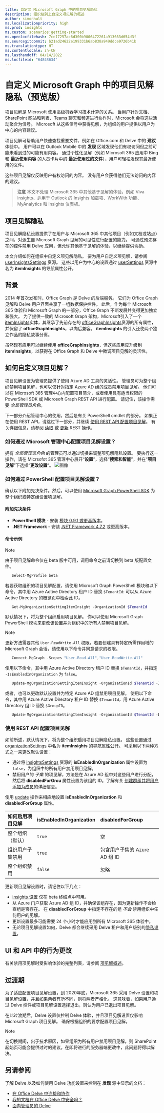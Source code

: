 ```yaml
---
title: 自定义 Microsoft Graph 中的项目见解隐私
description: 组织级别上自定义项见解的概述
author: simonhult
ms.localizationpriority: high
ms.prod: insights
ms.custom: scenarios:getting-started
ms.openlocfilehash: 7ce17257ac6d300b9006472261a913663d654d3f
ms.sourcegitcommit: b21ad24622e199331b6ab838a949ddce9726b41b
ms.translationtype: HT
ms.contentlocale: zh-CN
ms.lasthandoff: 04/14/2022
ms.locfileid: "64848634"
---
```

# <a name="customizing-item-insights-privacy-in-microsoft-graph-preview"></a>自定义 Microsoft Graph 中的项目见解隐私（预览版）

项目见解是 Microsoft 使用高级机器学习技术计算的关系。 当用户针对文档、SharePoint 网站和列表、Teams 聊天和频道进行协作时，Microsoft 会将这些活动聚合为信号。 Microsoft 从这些信号中获得见解，为组织的用户提供以用户为中心的内容建议。

项目见解可帮助用户快速查找重要文件，例如在 Office.com 和 Delve 中的 **建议** 体验中。 用户可以在 Outlook Mobile 中的 **发现** 区域发现他们有权访问但之前可能未看到过的可能有用内容。 通过个性化见解（例如 Microsoft 365 应用中 Bing 和 **最近使用内容** 的人员卡片中的 **最近使用过的文件**），用户可轻松发现其最近使用的文件。

这些项目见解仅反映用户有权访问的内容。 没有用户会获得他们无法访问的内容的建议。

> **注意** 本文不处理 Microsoft 365 中其他基于见解的体验，例如 Viva Insights、适用于 Outlook 的 Insights 加载项、WorkWith 功能、MyAnalytics 和 Insights 仪表板。


## <a name="item-insights-privacy"></a>项目见解隐私 

项目见解隐私设置提供了在用户与 Microsoft 365 中其他项目（例如文档或站点）之间，对派生自 Microsoft Graph 见解的可见性进行配置的能力。 可通过预先存在的控件禁用 Delve 应用，但允许其他基于见解的体验，以继续提供协助。

本文介绍如何在组织中自定义项见解隐私。 要为用户自定义项见解，请参阅 [userInsightsSettings](/graph/api/resources/userinsightssettings?view=graph-rest-beta&preserve-view=true) 资源。 这些以用户为中心的设置通过 [userSettings](/graph/api/resources/usersettings?view=graph-rest-beta&preserve-view=true) 资源中名为 **itemInsights** 的导航属性公开。

## <a name="background"></a>背景
2014 年首次发布时，Office Graph 是 Delve 的后端服务。 它们为 Office Graph 见解和 Delve 用户界面共享了一组数据保护控件。 此后，作为每个 Microsoft 365 体验和 Microsoft Graph 的一部分，Office Graph 不断发展并变得更加独立和强大。 为了提供一致的 Microsoft Graph 架构，Microsoft引入了一个 [itemInsights](/graph/api/resources/iteminsights?view=graph-rest-beta&preserve-view=true)实体，其继承了先前存在的 [officeGraphInsights](/graph/api/resources/officegraphinsights?view=graph-rest-beta&preserve-view=true)资源的所有属性，并保留了 **officeGraphInsights**，以向后兼容。 **itemInsights** 的引入还使两个独立作品的隐私故事分离。  

虽然现有应用可以继续使用 **officeGraphInsights**，但这些应用应升级到 **itemInsights**，以获得在 Office Graph 和 Delve 中微调项目见解的灵活性。

## <a name="how-to-customize-item-insights"></a>如何自定义项目见解？

项目见解设置为管理员提供了使用 Azure AD 工具的灵活性。 管理员可为整个组织禁用项目见解，也可以仅针对指定 Azure AD 组的成员禁用项目见解。 他们可以在 Microsoft 365 管理中心内配置项目简介，或者使用具有适当权限的 PowerShell SDK 或 Microsoft Graph REST API 进行配置。 请记住，该操作需 要 _全局管理员角色_。 

下一部分介绍管理中心的使用，然后是有关 PowerShell cmdlet 的部分。 如果正在使用 REST API，请跳过下一部分，并继续 [使用 REST API 配置项目见解](#configure-item-insights-using-rest-api)。 有关详细信息，请参阅 [读取](/graph/api/organizationsettings-list-iteminsights?view=graph-rest-beta&preserve-view=true) 或 [更新](/graph/api/insightssettings-update?view=graph-rest-beta&preserve-view=true) REST 操作。

### <a name="how-to-configure-item-insights-settings-via-microsoft-admin-center"></a>如何通过 Microsoft 管理中心配置项目见解设置？
拥有 _全局管理员角色_ 的管理员可以通过切换来调整项见解隐私设置。 要执行这一操作，请在 Micrsofot 365 管理中心展开“**设置**”，选择“**搜索和智能**”，并在“**项目见解**”下选择“**更改设置**”。
![图像](https://user-images.githubusercontent.com/54312959/117024482-b39eca00-ad02-11eb-9a11-e6a01039822e.png)


### <a name="how-to-configure-item-insights-settings-via-powershell"></a>如何通过 PowerShell 配置项目见解设置？
确认以下附加先决条件。然后，可以使用 [Microsoft Graph PowerShell SDK](/powershell/microsoftgraph/installation.md) 为整个组织或特定组设置项见解。

#### <a name="additional-prerequisites"></a>附加先决条件
* **PowerShell 模块** - 安装 [模块 0.9.1 或更高版本](https://www.powershellgallery.com/packages/Microsoft.Graph)。
* **.NET Framework** - 安装 [.NET Framework 4.7.2](https://dotnet.microsoft.com/download/dotnet-framework) 或更高版本。

#### <a name="command-examples"></a>命令示例
> [!NOTE]
> 由于项目见解命令仅在 beta 版中可用，调用命令之前请切换到 beta 版配置文件。
> ```powershell
>    Select-MgProfile beta
> ```
若要获取组织的项目见解配置，请使用 Microsoft Graph PowerShell 模块和以下命令，其中用 Azure Active Directory 租户 ID 替换 `$TenantId`: 可以从 Azure Active Directory 的概览页中检索此 ID。
```powershell
   Get-MgOrganizationSettingItemInsight -OrganizationId $TenantId
```

默认情况下，将为整个组织启用项目见解。 你可以使用 Microsoft Graph PowerShell 模块来更改该设置并为组织中的所有人禁用项目见解。 
> [!NOTE]
> 更新方法需要其他 `User.ReadWrite.All` 权限。若要创建具有特定所需作用域的 Microsoft Graph 会话，请使用以下命令并同意请求的权限。
> ```powershell
>    Connect-MgGraph -Scopes "User.Read.All","User.ReadWrite.All"
> ```

使用以下命令，其中用 Azure Active Directory 租户 ID 替换 `$TenantId`，并指定 `-IsEnabledInOrganization` 为 `false`。
```powershell
   Update-MgOrganizationSettingItemInsight -OrganizationId $TenantId -IsEnabledInOrganization:$false
```
或者，也可以更改默认设置并为特定 Azure AD 组禁用项目见解。 使用以下命令，其中用 Azure Active Directory 租户 ID 替换 `$TenantId`，用 Azure Active Directory 组 ID 替换 `$GroupID`。
```powershell
   Update-MgOrganizationSettingItemInsight -OrganizationId $TenantId -DisabledForGroup $GroupId
```

### <a name="configure-item-insights-using-rest-api"></a>使用 REST API 配置项目见解
如前所述，默认情况下，将为整个组织启用项目见解隐私设置。 这些设置通过 [organizationSettings](/graph/api/resources/organizationsettings?view=graph-rest-beta&preserve-view=true) 中名为 **itemInsights** 的导航属性公开。 可采用以下两种方式之一来更改默认设置：

- 通过将 [insightsSettings](/graph/api/resources/insightssettings?view=graph-rest-beta&preserve-view=true) 资源的 **isEnabledInOrganization** 属性设置为`false`，为组织中的所有用户禁用项目见解。 
- 禁用用户的 _子集_ 的项见解，方法是在 Azure AD 组中对这些用户进行分配，然后将 **disabledForGrou** 属性设置为该组的 ID。了解有关 [创建群组并将用户添加为成员](/azure/active-directory/fundamentals/active-directory-groups-create-azure-portal)的详细信息。 

使用 [update](/graph/api/insightssettings-update?view=graph-rest-beta&preserve-view=true) 操作来相应地设置 **isEnabledInOrganization** 和 **disabledForGroup** 属性。

| 如何启用项目见解 | isEnabledInOrganization | disabledForGroup |
|:-------------|:------------|:------------|
| 整个组织（默认） | `true` | 空 |
| 组织用户子集禁用 | `true` | 包含用户子集的 Azure AD 组 ID |
| 整个组织禁用 | `false` | 忽略 |

更新项目见解设置时，请记住以下几点：
- [insights 设置](/graph/api/resources/insightssettings?view=graph-rest-beta&preserve-view=true) 仅在 beta 终结点中可用。
- 从 Azure 门户获取 Azure AD 组 ID，并确保该组存在，因为更新操作不会检查组是否存在。 在 **disabledForGroup** 中指定不存在的组 _不会_ 禁用组织中任何用户的见解。
- 更新设置最多可能需要 24 个小时才能应用到所有 Microsoft 365 体验中。
- 无论项目见解设置如何，Delve 都会继续采用 Delve 租户和用户级别的[隐私设置](/sharepoint/delve-for-office-365-admins#control-access-to-delve-and-related-features?view=graph-rest-beta&preserve-view=true)。


## <a name="behavior-changes-in-ui-and-apis"></a>UI 和 API 中的行为更改
有关禁用项见解时受影响体验的完整列表，请参阅 [项见解概述](item-insights-overview.md#disabling-item-insights)。 

## <a name="transition-period"></a>过渡期
为了适应配置项目见解设置，到 2020年底，Microsoft 365 采用 Delve 设置和项目见解设置，并且如果两者有所不同，则将两者严格化。 这意味着，如果用户通过 Delve 控件或项目见解设置选择退出，则认为用户已退出项目见解。

在此过渡期后，Delve 设置仅控制 Delve 体验，并且项目见解设置仅影响 Microsoft Graph 项目见解。 确保根据组织的要求配置项目见解。


> [!NOTE]
> 在切换期间，出于技术原因，如果组织为所有用户禁用项目见解，则 SharePoint 起始页可能会提供过时的建议。在即将进行的服务器端更改中，此问题将得以解决。 

## <a name="see-also"></a>另请参阅
了解 Delve 以及如何使用 Delve 功能设置来控制在 **发现** 源中显示的文档： 
- [在 Office Delve 中连接和协作](https://support.microsoft.com/office/connect-and-collaborate-in-office-delve-46f92806-b52c-4187-b60e-b3bf8d25f73e)
- [我的文档在 Office Delve 中安全吗？](https://support.microsoft.com/office/are-my-documents-safe-in-office-delve-f5f409a2-37ed-4452-8f61-681e5e1836f3)
- [面向管理员的 Delve](/sharepoint/delve-for-office-365-admins)
